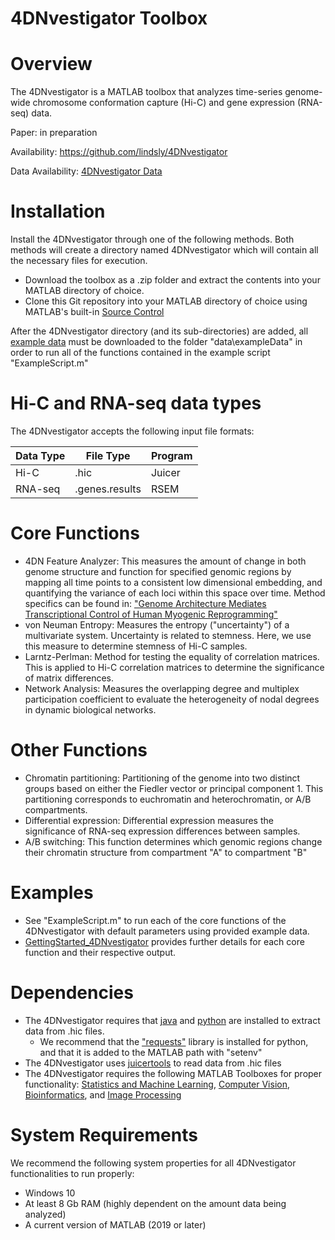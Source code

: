 # 4DNvestigator Toolbox

# Overview
The 4DNvestigator is a MATLAB toolbox that analyzes time-series genome-wide chromosome
conformation capture (Hi-C) and gene expression (RNA-seq) data.

Paper: in preparation

Availability: https://github.com/lindsly/4DNvestigator

Data Availability: [4DNvestigator Data](https://drive.google.com/drive/folders/1xVjX7yqiOIPV_IfVKVDJJ79Ee0xMHGr8?usp=sharing)

# Installation
Install the 4DNvestigator through one of the following methods. 
Both methods will create a directory named 4DNvestigator which will contain all the necessary files for execution.
- Download the toolbox as a .zip folder and extract the contents into your MATLAB directory of choice. 
- Clone this Git repository into your MATLAB directory of choice using MATLAB's built-in [Source Control](https://www.mathworks.com/help/matlab/matlab_prog/retrieve-from-git-repository.html)

After the 4DNvestigator directory (and its sub-directories) are added, all 
[example data](https://drive.google.com/drive/folders/1xVjX7yqiOIPV_IfVKVDJJ79Ee0xMHGr8?usp=sharing) 
must be downloaded to the folder "data\exampleData" in order to run all of the functions contained in the example script "ExampleScript.m"

# Hi-C and RNA-seq data types
The 4DNvestigator accepts the following input file formats:

|**Data Type**|**File Type**|**Program**|
|----|----|----|
|Hi-C|.hic|Juicer|
|RNA-seq|.genes.results|RSEM|

# Core Functions
- 4DN Feature Analyzer: This measures the amount of change in both genome
structure and function for specified genomic regions by mapping all time
points to a consistent low dimensional embedding, and quantifying the variance
of each loci within this space over time. Method specifics can be found in:
["Genome Architecture Mediates Transcriptional Control of Human Myogenic Reprogramming"](https://www.cell.com/iscience/fulltext/S2589-0042(18)30114-7)
- von Neuman Entropy: Measures the entropy ("uncertainty") of a
multivariate system. Uncertainty is related to stemness. Here, we use this
measure to determine stemness of Hi-C samples.
- Larntz-Perlman: Method for testing the equality of correlation
matrices. This is applied to Hi-C correlation matrices to determine the
significance of matrix differences.
- Network Analysis: Measures the overlapping degree and multiplex participation 
coefficient to evaluate the heterogeneity of nodal degrees in dynamic biological networks.

# Other Functions
- Chromatin partitioning: Partitioning of the genome into two distinct
groups based on either the Fiedler vector or principal component 1. This
partitioning corresponds to euchromatin and heterochromatin, or A/B
compartments.
- Differential expression: Differential expression measures the
significance of RNA-seq expression differences between samples.
- A/B switching: This function determines which genomic regions change
their chromatin structure from compartment "A" to compartment "B"

# Examples
- See "ExampleScript.m" to run each of the core functions of the 4DNvestigator 
with default parameters using provided example data.
- [GettingStarted_4DNvestigator](https://github.com/lindsly/4DNvestigator/blob/master/MATLAB_Documentation/GettingStarted_4DNvestigator.pdf)
provides further details for each core function and their respective output.

# Dependencies
- The 4DNvestigator requires that [java](https://www.java.com/en/download/help/download_options.xml) and [python](https://www.python.org/downloads/) are installed to extract data from .hic files.
  - We recommend that the ["requests"](https://realpython.com/python-requests/) library is installed for python, and that it is added to the MATLAB path with "setenv"
- The 4DNvestigator uses [juicertools](https://github.com/aidenlab/juicer) to read data from .hic files
- The 4DNvestigator requires the following MATLAB Toolboxes for proper functionality: [Statistics and Machine Learning](https://www.mathworks.com/products/statistics.html), [Computer Vision](https://www.mathworks.com/products/computer-vision.html), [Bioinformatics](https://www.mathworks.com/products/bioinfo.html), and [Image Processing](https://www.mathworks.com/products/image.html)

# System Requirements
We recommend the following system properties for all 4DNvestigator functionalities to run properly:
- Windows 10
- At least 8 Gb RAM (highly dependent on the amount data being analyzed) 
- A current version of MATLAB (2019 or later)
